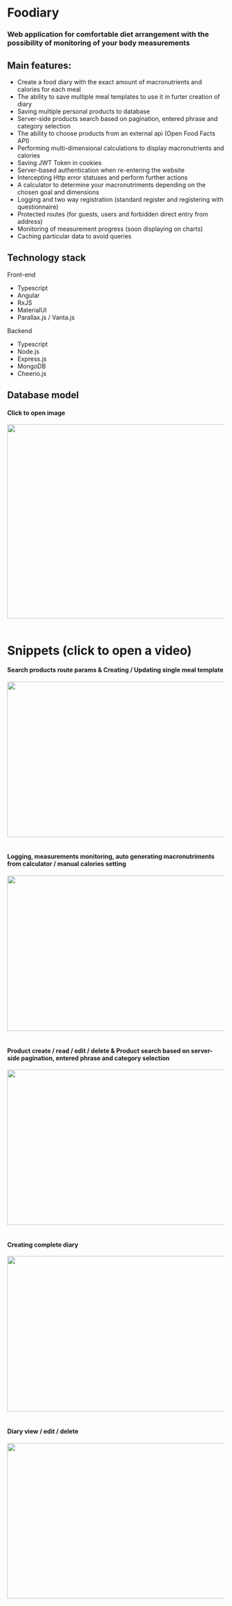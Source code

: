 # Foodiary

### Web application for comfortable diet arrangement with the possibility of monitoring of your body measurements

## Main features:

- Create a food diary with the exact amount of macronutrients and calories for each meal
- The ability to save multiple meal templates to use it in furter creation of diary
- Saving multiple personal products to database
- Server-side products search based on pagination, entered phrase and category selection
- The ability to choose products from an external api (Open Food Facts API)
- Performing multi-dimensional calculations to display macronutrients and calories
- Saving JWT Token in cookies
- Server-based authentication when re-entering the website
- Intercepting Http error statuses and perform further actions 
- A calculator to determine your macronutriments depending on the chosen goal and dimensions
- Logging and two way registration (standard register and registering with questionnaire)
- Protected routes (for guests, users and forbidden direct entry from address)
- Monitoring of measurement progress (soon displaying on charts)
- Caching particular data to avoid queries

## Technology stack

Front-end
- Typescript
- Angular
- RxJS
- MaterialUI
- Parallax.js / Vanta.js

Backend
- Typescript
- Node.js
- Express.js
- MongoDB
- Cheerio.js

## Database model
#### Click to open image
<div align="left">
    <img src="https://i.imgur.com/5qgpByK.png" width="650" height="450">
</div>
<br>

# Snippets <b>(click to open a video)</b>

#### Search products route params & Creating / Updating single meal template
<div align="left">
     <a href="https://drive.google.com/file/d/1NX3LTkKBa1QoQWI6tWY6hxQLBfe6mzJh/view?usp=sharing">
        <img src="https://i.imgur.com/luQScLu.png" width="650" height="360">
     </a>
</div>
<br>

#### Logging, measurements monitoring, auto generating macronutriments from calculator / manual calories setting 
<div align="left">
     <a href="https://drive.google.com/file/d/1ZYZAKRctmLVyXkXPGvbxPGNHeyxHC7b_/view?usp=sharing">
        <img src="https://i.imgur.com/YgDBJUV.png" width="650" height="360">
     </a>
</div>
<br>

#### Product create / read / edit / delete & Product search based on server-side pagination, entered phrase and category selection
<div align="left">
     <a href="https://drive.google.com/file/d/1NK9yUJJd0_fqHLAL4Ku4GBmi_WlgxBSt/view?usp=sharing">
        <img src="https://i.imgur.com/VitPAzc.png" width="650" height="360">
     </a>
</div>
<br>

#### Creating complete diary
<div align="left">
     <a href="https://drive.google.com/file/d/16RNgsRaLBoD39u9K54ukraNHULSUmf3C/view?usp=sharing">
        <img src="https://i.imgur.com/28M7075.png" width="650" height="360">
     </a>
</div>
<br>

#### Diary view / edit / delete
<div align="left">
     <a href="https://drive.google.com/file/d/1ARGRDZIU6joyUAR3wZy_LTKlKnBef_RY/view?usp=sharing">
        <img src="https://i.imgur.com/jrKOBIZ.png" width="650" height="360">
     </a>
</div>
<br>

